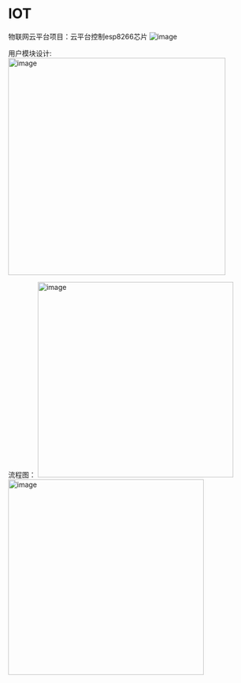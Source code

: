 # IOT
物联网云平台项目：云平台控制esp8266芯片
![image](https://user-images.githubusercontent.com/82577086/230135199-fd490425-eb55-40c9-82cf-112e364f51ce.png)

用户模块设计:
<img width="441" alt="image" src="https://user-images.githubusercontent.com/82577086/230128662-2bb24460-e748-4278-868a-9c0644bbf7d3.png">

流程图：
<img width="397" alt="image" src="https://user-images.githubusercontent.com/82577086/230128263-99d39a01-390a-4069-8a77-e26ca113d330.png">
<img width="397" alt="image" src="https://user-images.githubusercontent.com/82577086/230128861-832fd57b-ecbb-4d5d-8ca4-6631a60e334b.png">
